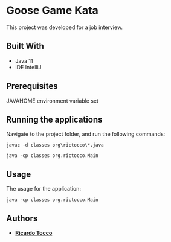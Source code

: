 # Goose Game Kata

This project was developed for a job interview.

## Built With

* Java 11
* IDE IntelliJ

## Prerequisites

JAVAHOME environment variable set

## Running the applications

Navigate to the project folder, and run the following commands:

```
javac -d classes org\rictocco\*.java

java -cp classes org.rictocco.Main
```

## Usage

The usage for the application:

```
java -cp classes org.rictocco.Main
```

## Authors

* [**Ricardo Tocco**](https://github.com/rictocco)